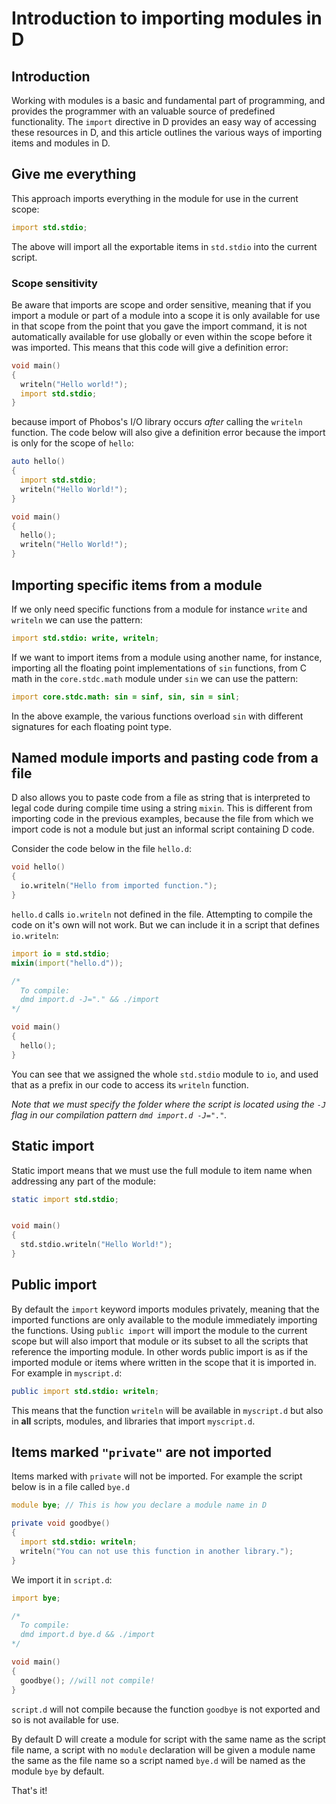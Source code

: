 # Introduction to importing modules in D

## Introduction

Working with modules is a basic and fundamental part of programming, and provides the programmer with an valuable source of predefined functionality. The `import` directive in D provides an easy way of accessing these resources in D, and this article outlines the various ways of importing items and modules in D.

## Give me everything

This approach imports everything in the module for use in the current scope:

```d
import std.stdio;
```

The above will import all the exportable items in `std.stdio` into the current script. 

### Scope sensitivity

Be aware that imports are scope and order sensitive, meaning that if you import a module or part of a module into a scope it is only available for use in that scope from the point that you gave the import command, it is not automatically available for use globally or even within the scope before it was imported. This means that this code will give a definition error:

```d
void main()
{
  writeln("Hello world!");
  import std.stdio;
}
```
because import of Phobos's I/O library occurs *after* calling the `writeln` function. The code below will also give a definition error because the import is only for the scope of `hello`:

```d
auto hello()
{
  import std.stdio;
  writeln("Hello World!");
}

void main()
{
  hello();
  writeln("Hello World!");
}
```

## Importing specific items from a module

If we only need specific functions from a module for instance `write` and `writeln` we can use the pattern:

```d
import std.stdio: write, writeln;
```

If we want to import items from a module using another name, for instance, importing all the floating point implementations of `sin` functions, from  C math in the `core.stdc.math` module under `sin` we can use the pattern:

```d
import core.stdc.math: sin = sinf, sin, sin = sinl;
```

In the above example, the various functions overload `sin` with different signatures for each floating point type.

## Named module imports and pasting code from a file

D also allows you to paste code from a file as string that is interpreted to legal code during compile time using a string `mixin`. This is different from importing code in the previous examples, because the file from which we import code is not a module but just an informal script containing D code.

Consider the code below in the file `hello.d`:

```d
void hello()
{
  io.writeln("Hello from imported function.");
}
```

`hello.d` calls `io.writeln` not defined in the file. Attempting to compile the code on it's own will not work. But we can include it in a script that defines `io.writeln`:

```d
import io = std.stdio;
mixin(import("hello.d"));

/*
  To compile:
  dmd import.d -J="." && ./import
*/

void main()
{
  hello();
}
```

You can see that we assigned the whole `std.stdio` module to `io`, and used that as a prefix in our code to access its `writeln` function.

*Note that we must specify the folder where the script is located using the `-J` flag in our compilation pattern `dmd import.d -J="."`.* 

## Static import

Static import means that we must use the full module to item name when addressing any part of the module:

```d
static import std.stdio;


void main()
{
  std.stdio.writeln("Hello World!");
}
```

## Public import

By default the `import` keyword imports modules privately, meaning that the imported functions are only available to the module immediately importing the functions. Using `public import` will import the module to the current scope but will also import that module or its subset to all the scripts that reference the importing module. In other words public import is as if the imported module or items where written in the scope that it is imported in. For example in `myscript.d`:

```d
public import std.stdio: writeln;
```

This means that the function `writeln` will be available in `myscript.d` but also in **all** scripts, modules, and libraries that import `myscript.d`.

## Items marked `"private"` are not imported

Items marked with `private` will not be imported. For example the script below is in a file called `bye.d`

```d
module bye; // This is how you declare a module name in D

private void goodbye()
{
  import std.stdio: writeln;
  writeln("You can not use this function in another library.");
}
```

We import it in `script.d`:

```d
import bye;

/*
  To compile:
  dmd import.d bye.d && ./import
*/

void main()
{
  goodbye(); //will not compile!
}
```

`script.d` will not compile because the function `goodbye` is not exported and so is not available for use.

By default D will create a module for script with the same name as the script file name, a script with no `module`  declaration will be given a module name the same as the file name so a script named `bye.d` will be named as the module `bye` by default.

That's it!
